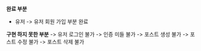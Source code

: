 **완료 부분**
- 유저
  -> 유저 회원 가입 부분 완료


**구현 하지 못한 부분**
 -> 유저 로그인 불가
 -> 인증 미들 불가
 -> 포스트 생성 불가
 -> 포스트 수정 불가
 -> 포스트 삭제 불가


